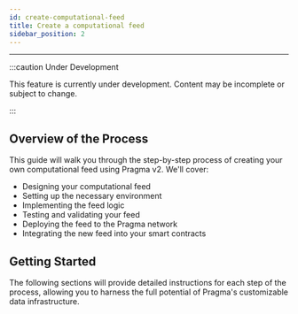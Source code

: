 ```yaml
---
id: create-computational-feed
title: Create a computational feed
sidebar_position: 2
---
```


---


:::caution Under Development

This feature is currently under development. Content may be incomplete or subject to change.

:::

## Overview of the Process

This guide will walk you through the step-by-step process of creating your own computational feed using Pragma v2. We'll cover:

- Designing your computational feed
- Setting up the necessary environment
- Implementing the feed logic
- Testing and validating your feed
- Deploying the feed to the Pragma network
- Integrating the new feed into your smart contracts

## Getting Started

The following sections will provide detailed instructions for each step of the process, allowing you to harness the full potential of Pragma's customizable data infrastructure.

